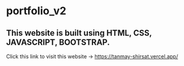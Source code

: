 # portfolio_v2

## This website is built using HTML, CSS, JAVASCRIPT, BOOTSTRAP.

Click this link to visit this website -> https://tanmay-shirsat.vercel.app/

